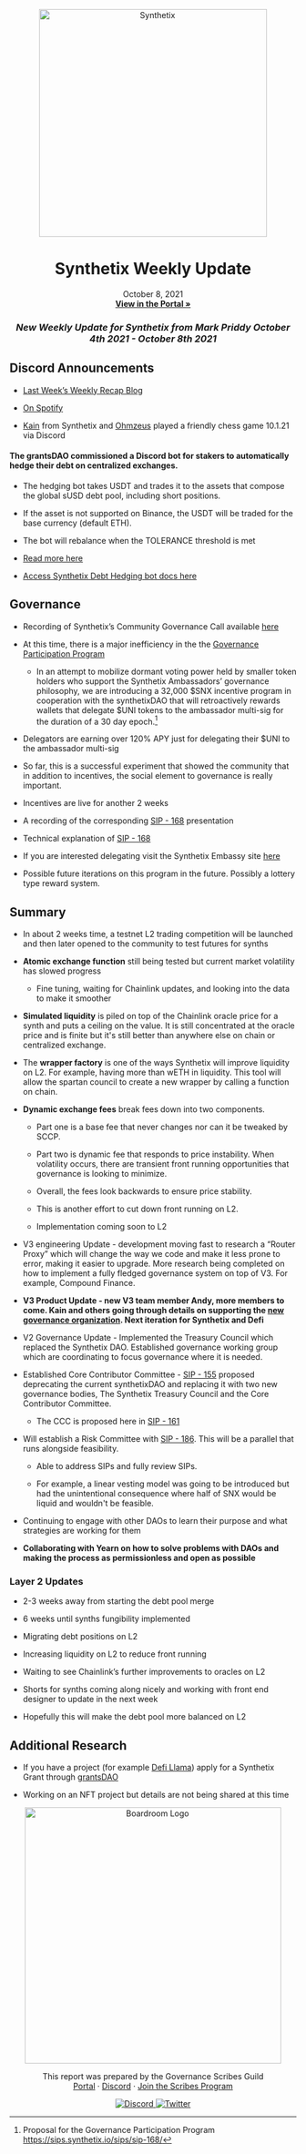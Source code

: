 
<p align="center">
  <a href="http://app.boardroom.info/BanklessDAO">
    <img src="https://docs.synthetix.io/img/logos/synthetix_blue_logo.png" alt="Synthetix" width="400" />
  </a>
  <h1 align="center">Synthetix Weekly Update</h1>
  <p align="center">
    October 8, 2021
  <br />
  <a href="http://app.boardroom.info/BanklessDAO"><strong>View in the Portal »</strong></a>
  <br />
  </p>
</p>

### <p align="center"> *New Weekly Update for Synthetix from Mark Priddy October 4th 2021 - October 8th 2021*

## Discord Announcements
	
- [Last Week’s Weekly Recap Blog](https://snxweave.medium.com/snxweave-weekly-recap-f0a24674efb9)
- [On Spotify](https://anchor.fm/snxweave)
	
- [Kain](https://twitter.com/kaiynne) from Synthetix and [Ohmzeus](https://twitter.com/ohmzeus) played a friendly chess game 10.1.21 via Discord
	

#### The grantsDAO commissioned a Discord bot for stakers to automatically hedge their debt on centralized exchanges.

- The hedging bot takes USDT and trades it to the assets that compose the global sUSD debt pool, including short positions. 

- If the asset is not supported on Binance, the USDT will be traded for the base currency (default ETH). 

- The bot will rebalance when the TOLERANCE threshold is met

- [Read more here](https://medium.com/@SynthetixGrants/synthetix-debt-hedging-bot-458fca8b0f4b)

- [Access Synthetix Debt Hedging bot docs here](https://github.com/IlyaSleptsov/Synthetix-debt-hedging-bot)









## Governance

- Recording of Synthetix’s Community Governance Call available [here](https://anchor.fm/synthetix/episodes/SD030---Community-Governance-Call---September-2021-e184rsi)

- At this time, there is a major inefficiency in the the [Governance Participation Program](https://ambassadors-blog.synthetix.io/governance-participation-program/)

  - In an attempt to mobilize dormant voting power held by smaller token holders who support the Synthetix Ambassadors’ governance philosophy, we are introducing a 32,000 $SNX incentive program in cooperation with the synthetixDAO that will retroactively rewards wallets that delegate $UNI tokens to the ambassador multi-sig for the duration of a 30 day epoch.[^1]

[^1]: Proposal for the Governance Participation Program https://sips.synthetix.io/sips/sip-168/

- Delegators are earning over 120% APY just for delegating their $UNI to the ambassador multi-sig

- So far, this is a successful experiment that showed the community that in addition to incentives, the social element to governance is really important.

- Incentives are live for another 2 weeks

- A recording of the corresponding [SIP - 168](https://anchor.fm/synthetix/episodes/SD024---SIP-168-e15gde1) presentation

- Technical explanation of [SIP - 168](https://sips.synthetix.io/sips/sip-168/)

- If you are interested delegating visit the Synthetix Embassy site [here](https://synthetixembassy.io/protocol/UNI)

- Possible future iterations on this program in the future. Possibly a lottery type reward system.


## Summary

- In about 2 weeks time, a testnet L2 trading competition will be launched and then later opened to the community to test futures for synths

- **Atomic exchange function** still being tested but current market volatility has slowed progress
  - Fine tuning, waiting for Chainlink updates, and looking into the data to make it smoother

- **Simulated liquidity** is piled on top of the Chainlink oracle price for a synth and puts a ceiling on the value. It is still concentrated at the oracle price and is finite but it's still better than anywhere else on chain or centralized exchange.

- The **wrapper factory** is one of the ways Synthetix will improve liquidity on L2. For example, having more than wETH in liquidity. This tool will allow the spartan council to create a new wrapper by calling a function on chain. 

- **Dynamic exchange fees** break fees down into two components. 
	- Part one is a base fee that never changes nor can it be tweaked by SCCP. 
	
	- Part two is dynamic fee that responds to price instability. When volatility occurs, there are transient front running opportunities that governance is looking to minimize. 
	- Overall, the fees look backwards to ensure price stability. 
	
	- This is another effort to cut down front running on L2. 
	
	- Implementation coming soon to L2

- V3 engineering Update - development moving fast to research a “Router Proxy” which will change the way we code and make it less prone to error, making it easier to upgrade. More research being completed on how to implement a fully fledged governance system on top of V3. For example, Compound Finance.

- **V3 Product Update - new V3 team member Andy, more members to come. Kain and others going through details on supporting the [new governance organization](https://sips.synthetix.io/sips/sip-172/). Next iteration for Synthetix and Defi**

- V2 Governance Update - Implemented the Treasury Council which replaced the Synthetix DAO. Established governance working group which are coordinating to focus governance where it is needed.

- Established Core Contributor Committee - [SIP - 155](https://sips.synthetix.io/sips/sip-155/) proposed deprecating the current synthetixDAO and replacing it with two new governance bodies, The Synthetix Treasury Council and the Core Contributor Committee. 
	
	- The CCC is proposed here in [SIP - 161](https://sips.synthetix.io/sips/sip-161/)

- Will establish a Risk Committee with [SIP - 186](https://sips.synthetix.io/sips/sip-186/). This will be a parallel that runs alongside feasibility. 
	
	- Able to address SIPs and fully review SIPs. 
	
	- For example, a linear vesting model was going to be introduced but had the unintentional consequence where half of SNX would be liquid and wouldn't be feasible.

- Continuing to engage with other DAOs to learn their purpose and what strategies are working for them

- **Collaborating with Yearn on how to solve problems with DAOs and making the process as permissionless and open as possible**


### **Layer 2 Updates**

- 2-3 weeks away from starting the debt pool merge

- 6 weeks until synths fungibility implemented

- Migrating debt positions on L2

- Increasing liquidity on L2 to reduce front running

- Waiting to see Chainlink’s further improvements to oracles on L2

- Shorts for synths coming along nicely and working with front end designer to update in the next week

- Hopefully this will make the debt pool more balanced on L2

## Additional Research

- If you have a project (for example [Defi Llama](https://defillama.com/)) apply for a Synthetix Grant through [grantsDAO](https://snxgrants.io/)

- Working on an NFT project but details are not being shared at this time



<p align="center">
  <a href="http://app.boardroom.info/">
    <img src="https://i.ibb.co/PFcchnQ/boardroom.png" alt="Boardroom Logo" width="450" />
  </a>
</p>

<p align="center">
	This report was prepared by the Governance Scribes Guild
  <br />
  <a href="http://boardroom.info/">Portal</a>
  ·
  <a href="https://discord.com/invite/tgrTFg9">Discord</a>
  ·
  <a href="https://boardroom.mirror.xyz/JHrN8nVy_J4C7Xzj37zoyPANg0ZnNszhWy9YOZHC0lM">Join the Scribes Program</a>
</p>

<p align="center">
  <a href="https://discord.gg/CEZ8WfuK8s">
    <img src="https://img.shields.io/badge/Discord-Join-7289da?style=for-the-badge&logo=discord&logoColor=white" alt="Discord" />
  </a>
  <a href="https://twitter.com/boardroom_info">
    <img src="https://img.shields.io/badge/Twitter-Follow-1da1f2?style=for-the-badge&logo=twitter&logoColor=white" alt="Twitter" />
  </a>
</p>





